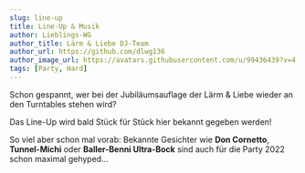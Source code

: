 ```yaml
---
slug: line-up
title: Line-Up & Musik
author: Lieblings-WG
author_title: Lärm & Liebe DJ-Team
author_url: https://github.com/dlwg136
author_image_url: https://avatars.githubusercontent.com/u/99436439?v=4
tags: [Party, Hard]
---
```


Schon gespannt, wer bei der Jubiläumsauflage der Lärm & Liebe wieder an den Turntables stehen wird?

Das Line-Up wird bald Stück für Stück hier bekannt gegeben werden!

So viel aber schon mal vorab: Bekannte Gesichter wie **Don Cornetto**, **Tunnel-Michi** oder **Baller-Benni Ultra-Bock** sind auch für die Party 2022 schon maximal gehyped...
